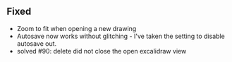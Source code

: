 ## Fixed
- Zoom to fit when opening a new drawing
- Autosave now works without glitching - I've taken the setting to disable autosave out.
- solved #90: delete did not close the open excalidraw view